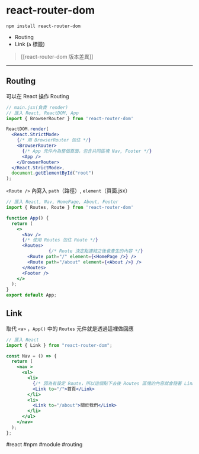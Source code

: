 # react-router-dom
```
npm install react-router-dom
```

- Routing
- Link (`a` 標籤)

>[[react-router-dom 版本差異]]

---

## Routing
可以在 React 操作 Routing

```jsx
// main.jsx(負責 render)
// 匯入 React, ReactDOM, App
import { BrowserRouter } from 'react-router-dom'

ReactDOM.render(
  <React.StrictMode>
    {/* 用 BrowserRouter 包住 */}
    <BrowserRouter>
      {/* App 元件內為整個頁面，包含共同區塊 Nav, Footer */}
      <App />
    </BrowserRouter>
  </React.StrictMode>,
  document.getElementById("root")
);
```

`<Route />` 內寫入 `path`（路徑）, `element`（頁面.jsx）
```jsx
// 匯入 React, Nav, HomePage, About, Footer
import { Routes, Route } from 'react-router-dom'

function App() {
  return (
    <>
      <Nav />
      {/* 使用 Routes 包住 Route */}
      <Routes>
				{/* Route 決定點連結之後會產生的內容 */}
        <Route path="/" element={<HomePage />} />
        <Route path="/about" element={<About />} />
      </Routes>
      <Footer />
    </>
  );
}
export default App;
```
## Link
取代 `<a>` ，`App()` 中的 `Routes` 元件就是透過這裡做回應
```jsx
// 匯入 React
import { Link } from "react-router-dom";

const Nav = () => {
  return (
    <nav >
      <ul>
        <li>
          {/* 因為有設定 Route，所以這個點下去後 Routes 區塊的內容就會隨著 Link 影響*/}
          <Link to="/">首頁</Link>
        </li>
        <li>
          <Link to="/about">關於我們</Link>
        </li>
      </ul>
    </nav>
  );
};
```



#react #npm #module #routing 